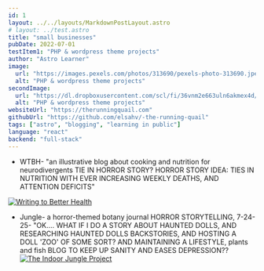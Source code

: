 ```yaml
---
id: 1
layout: ../../layouts/MarkdownPostLayout.astro
# layout: ../test.astro
title: "small businesses"
pubDate: 2022-07-01
testItem1: "PHP & wordpress theme projects"
author: "Astro Learner"
image:
  url: "https://images.pexels.com/photos/313690/pexels-photo-313690.jpeg?_gl=1*1qv1sgi*_ga*MTA5MDE3MzI2MS4xNzU4MjUwMDM4*_ga_8JE65Q40S6*czE3NTgyNTAwMzckbzEkZzEkdDE3NTgyNTAwNjgkajI5JGwwJGgw"
  alt: "PHP & wordpress theme projects"
secondImage:
  url: "https://dl.dropboxusercontent.com/scl/fi/36vnm2e663uln6akmex4d/lc.png?rlkey=lgim54nbp0u11mviylee29hyj&st=jtp9dik6&dl=0"
  alt: "PHP & wordpress theme projects"
websiteUrl: "https://therunningquail.com"
githubUrl: "https://github.com/elsahv/-the-running-quail"
tags: ["astro", "blogging", "learning in public"]
language: "react"
backend: "full-stack"
---
```


- WTBH- "an illustrative blog about cooking and nutrition for neurodivergents TIE IN HORROR STORY? HORROR STORY IDEA: TIES IN NUTRITION WITH EVER INCREASING WEEKLY DEATHS, AND ATTENTION DEFICITS"

<a href="https://writingtobetterhealth.com" target="_blank">
  <img src="https://dl.dropboxusercontent.com/scl/fi/jtfnbqyqk5ly03x5kspuz/wtbh-3-26-24.png?rlkey=0igc90thtm07w1i9cardfeu3h&st=vr843y6n&dl=0" alt="Writing to Better Health" class="mb-5 rounded border border-gray-400 my-5" />
</a>

- Jungle- a horror-themed botany journal HORROR STORYTELLING, 7-24-25- "OK.... WHAT IF I DO A STORY ABOUT HAUNTED DOLLS, AND RESEARCHING HAUNTED DOLLS BACKSTORIES, AND HOSTING A DOLL 'ZOO' OF SOME SORT? AND MAINTAINING A LIFESTYLE, plants and fish BLOG TO KEEP UP SANITY AND EASES DEPRESSION??
  <a href="https://writingtobetterhealth.com" target="_blank">
  <img src="https://images.pexels.com/photos/3571563/pexels-photo-3571563.jpeg" alt="The Indoor Jungle Project" class="border border-black rounded py-4 mt-[50px]"/>
  </a>
